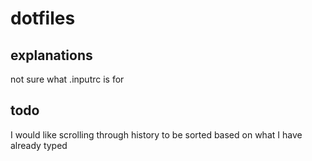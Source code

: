 # dotfiles

## explanations
not sure what .inputrc is for


## todo
I would like scrolling through history to be sorted based on what I have already typed


